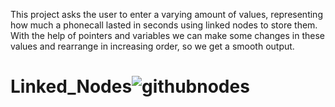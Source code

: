 This project asks the user to enter a varying amount of values, representing how much a phonecall lasted in seconds using linked nodes to store them.
With the help of pointers and variables we can make some changes in these values and rearrange in increasing order, so we get a smooth output.

# Linked_Nodes![githubnodes](https://user-images.githubusercontent.com/101247386/216791257-bbe7a534-a94e-4eea-8598-7667dba1f342.png)
